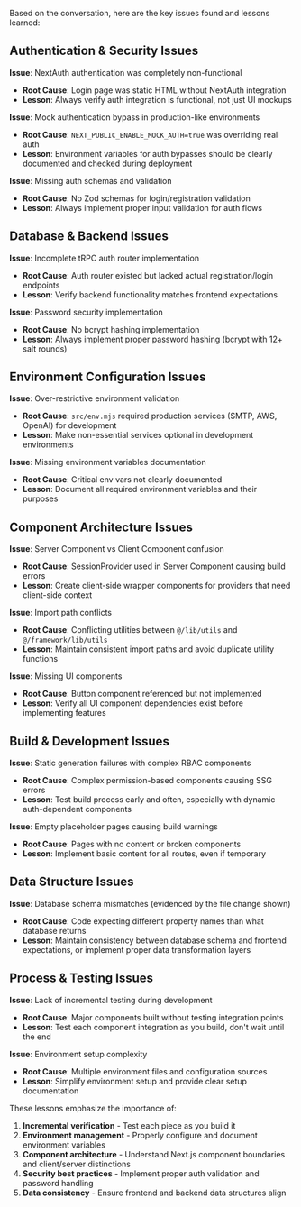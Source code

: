Based on the conversation, here are the key issues found and lessons learned:

## Authentication & Security Issues

**Issue**: NextAuth authentication was completely non-functional
- **Root Cause**: Login page was static HTML without NextAuth integration
- **Lesson**: Always verify auth integration is functional, not just UI mockups

**Issue**: Mock authentication bypass in production-like environments
- **Root Cause**: `NEXT_PUBLIC_ENABLE_MOCK_AUTH=true` was overriding real auth
- **Lesson**: Environment variables for auth bypasses should be clearly documented and checked during deployment

**Issue**: Missing auth schemas and validation
- **Root Cause**: No Zod schemas for login/registration validation
- **Lesson**: Always implement proper input validation for auth flows

## Database & Backend Issues

**Issue**: Incomplete tRPC auth router implementation
- **Root Cause**: Auth router existed but lacked actual registration/login endpoints
- **Lesson**: Verify backend functionality matches frontend expectations

**Issue**: Password security implementation
- **Root Cause**: No bcrypt hashing implementation
- **Lesson**: Always implement proper password hashing (bcrypt with 12+ salt rounds)

## Environment Configuration Issues

**Issue**: Over-restrictive environment validation
- **Root Cause**: `src/env.mjs` required production services (SMTP, AWS, OpenAI) for development
- **Lesson**: Make non-essential services optional in development environments

**Issue**: Missing environment variables documentation
- **Root Cause**: Critical env vars not clearly documented
- **Lesson**: Document all required environment variables and their purposes

## Component Architecture Issues

**Issue**: Server Component vs Client Component confusion
- **Root Cause**: SessionProvider used in Server Component causing build errors
- **Lesson**: Create client-side wrapper components for providers that need client-side context

**Issue**: Import path conflicts
- **Root Cause**: Conflicting utilities between `@/lib/utils` and `@/framework/lib/utils`
- **Lesson**: Maintain consistent import paths and avoid duplicate utility functions

**Issue**: Missing UI components
- **Root Cause**: Button component referenced but not implemented
- **Lesson**: Verify all UI component dependencies exist before implementing features

## Build & Development Issues

**Issue**: Static generation failures with complex RBAC components
- **Root Cause**: Complex permission-based components causing SSG errors
- **Lesson**: Test build process early and often, especially with dynamic auth-dependent components

**Issue**: Empty placeholder pages causing build warnings
- **Root Cause**: Pages with no content or broken components
- **Lesson**: Implement basic content for all routes, even if temporary

## Data Structure Issues

**Issue**: Database schema mismatches (evidenced by the file change shown)
- **Root Cause**: Code expecting different property names than what database returns
- **Lesson**: Maintain consistency between database schema and frontend expectations, or implement proper data transformation layers

## Process & Testing Issues

**Issue**: Lack of incremental testing during development
- **Root Cause**: Major components built without testing integration points
- **Lesson**: Test each component integration as you build, don't wait until the end

**Issue**: Environment setup complexity
- **Root Cause**: Multiple environment files and configuration sources
- **Lesson**: Simplify environment setup and provide clear setup documentation

These lessons emphasize the importance of:
1. **Incremental verification** - Test each piece as you build it
2. **Environment management** - Properly configure and document environment variables
3. **Component architecture** - Understand Next.js component boundaries and client/server distinctions
4. **Security best practices** - Implement proper auth validation and password handling
5. **Data consistency** - Ensure frontend and backend data structures align